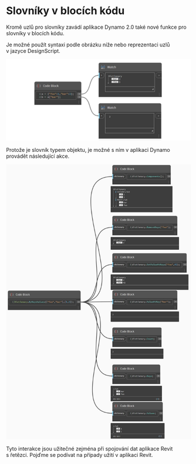 # Slovníky v blocích kódu

Kromě uzlů pro slovníky zavádí aplikace Dynamo 2.0 také nové funkce pro slovníky v blocích kódu.

Je možné použít syntaxi podle obrázku níže nebo reprezentaci uzlů v jazyce DesignScript.

![](<../images/5-5/1/what is a dictionary - what are the changes (1) (1).jpg>)

Protože je slovník typem objektu, je možné s ním v aplikaci Dynamo provádět následující akce.

![](../images/5-5/3/dictionariesincb-actionswithcodeblocks.jpg)

Tyto interakce jsou užitečné zejména při spojování dat aplikace Revit s řetězci. Pojďme se podívat na případy užití v aplikaci Revit.
